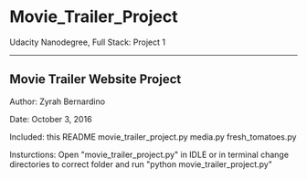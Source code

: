 # Movie_Trailer_Project
Udacity Nanodegree, Full Stack: Project 1

-----------------------------
Movie Trailer Website Project
-----------------------------

Author:
Zyrah Bernardino

Date:
October 3, 2016

Included:
this README
movie_trailer_project.py
media.py
fresh_tomatoes.py

Insturctions:
Open "movie_trailer_project.py" in IDLE or
in terminal change directories to correct folder and run 
"python movie_trailer_project.py"
